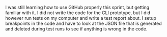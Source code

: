 I was still learning how to use GitHub properly this sprint, but getting familiar with it. I did not write the code for the CLI prototype, but I did however run tests on my computer and write a test report about. I setup breakpoints in the code and have to look at the JSON file that is generated and deleted during test runs to see if anything is wrong in the code.